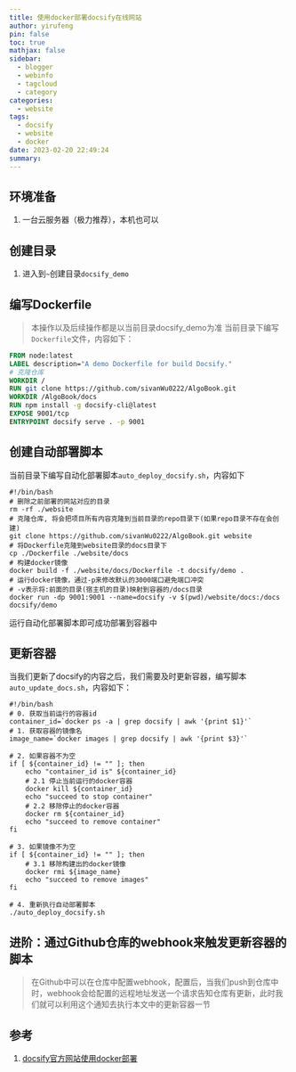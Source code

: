 ```yaml
---
title: 使用docker部署docsify在线网站
author: yirufeng
pin: false
toc: true
mathjax: false
sidebar:
  - blogger
  - webinfo
  - tagcloud
  - category
categories:
  - website
tags:
  - docsify
  - website
  - docker
date: 2023-02-20 22:49:24
summary:
---
```


## 环境准备
1. 一台云服务器（极力推荐），本机也可以
## 创建目录
1. 进入到`~`创建目录`docsify_demo`
## 编写Dockerfile
> 本操作以及后续操作都是以当前目录docsify_demo为准
当前目录下编写`Dockerfile`文件，内容如下：

```dockerfile
FROM node:latest
LABEL description="A demo Dockerfile for build Docsify."
# 克隆仓库
WORKDIR /
RUN git clone https://github.com/sivanWu0222/AlgoBook.git
WORKDIR /AlgoBook/docs
RUN npm install -g docsify-cli@latest
EXPOSE 9001/tcp
ENTRYPOINT docsify serve . -p 9001
```
<!-- more -->

## 创建自动部署脚本

当前目录下编写自动化部署脚本`auto_deploy_docsify.sh`，内容如下

```shell
#!/bin/bash
# 删除之前部署的网站对应的目录
rm -rf ./website
# 克隆仓库, 将会把项目所有内容克隆到当前目录的repo目录下(如果repo目录不存在会创建)
git clone https://github.com/sivanWu0222/AlgoBook.git website
# 将Dockerfile克隆到website目录的docs目录下
cp ./Dockerfile ./website/docs
# 构建docker镜像
docker build -f ./website/docs/Dockerfile -t docsify/demo .
# 运行docker镜像，通过-p来修改默认的3000端口避免端口冲突
# -v表示将:前面的目录(宿主机的目录)映射到容器的/docs目录
docker run -dp 9001:9001 --name=docsify -v $(pwd)/website/docs:/docs docsify/demo
```

运行自动化部署脚本即可成功部署到容器中

## 更新容器

当我们更新了docsify的内容之后，我们需要及时更新容器，编写脚本`auto_update_docs.sh`，内容如下：

```shell
#!/bin/bash
# 0. 获取当前运行的容器id
container_id=`docker ps -a | grep docsify | awk '{print $1}'`
# 1. 获取容器的镜像名
image_name=`docker images | grep docsify | awk '{print $3}'`

# 2. 如果容器不为空
if [ ${container_id} != "" ]; then
    echo "container_id is" ${container_id}
    # 2.1 停止当前运行的docker容器
    docker kill ${container_id}
    echo "succeed to stop container"
    # 2.2 移除停止的docker容器
    docker rm ${container_id}
    echo "succeed to remove container"
fi

# 3. 如果镜像不为空
if [ ${container_id} != "" ]; then
	# 3.1 移除构建出的docker镜像
    docker rmi ${image_name}
    echo "succeed to remove images"
fi

# 4. 重新执行自动部署脚本
./auto_deploy_docsify.sh
```

## 进阶：通过Github仓库的webhook来触发更新容器的脚本
> 在Github中可以在仓库中配置webhook，配置后，当我们push到仓库中时，webhook会给配置的远程地址发送一个请求告知仓库有更新，此时我们就可以利用这个通知去执行本文中的更新容器一节


## 参考
1. [docsify官方网站使用docker部署](https://docsify.js.org/#/deploy?id=docker)